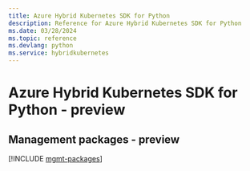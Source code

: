 ```yaml
---
title: Azure Hybrid Kubernetes SDK for Python
description: Reference for Azure Hybrid Kubernetes SDK for Python
ms.date: 03/28/2024
ms.topic: reference
ms.devlang: python
ms.service: hybridkubernetes
---
```

# Azure Hybrid Kubernetes SDK for Python - preview

## Management packages - preview
[!INCLUDE [mgmt-packages](hybrid-kubernetes-mgmt-index.md)]